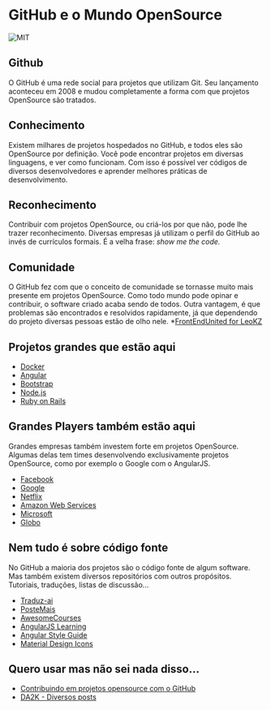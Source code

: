 # GitHub e o Mundo OpenSource

![MIT](https://octodex.github.com/images/dojocat.jpg)

## Github
O GitHub é uma rede social para projetos que utilizam Git. Seu lançamento aconteceu em 2008 e mudou completamente a forma com que projetos OpenSource são tratados.

## Conhecimento
Existem milhares de projetos hospedados no GitHub, e todos eles são OpenSource por definição. Vocẽ pode encontrar projetos em diversas linguagens, e ver como funcionam. Com isso é possível ver códigos de diversos desenvolvedores e aprender melhores práticas de desenvolvimento.

## Reconhecimento
Contribuir com projetos OpenSource, ou criá-los por que não, pode lhe trazer reconhecimento. Diversas empresas já utilizam o perfil do GitHub ao invés de currículos formais. É a velha frase: *show me the code.*

## Comunidade
O GitHub fez com que o conceito de comunidade se tornasse muito mais presente em projetos OpenSource. Como todo mundo pode opinar e contribuir, o software criado acaba sendo de todos. Outra vantagem, é que problemas são encontrados e resolvidos rapidamente, já que dependendo do projeto diversas pessoas estão de olho nele.
*[FrontEndUnited for LeoKZ](http://frontendunited.io/leokzw/)

## Projetos grandes que estão aqui
* [Docker](https://github.com/docker/docker)
* [Angular](https://github.com/angular/angular)
* [Bootstrap](https://github.com/twbs/bootstrap)
* [Node.js](https://github.com/joyent/node)
* [Ruby on Rails](https://github.com/rails/rails)

## Grandes Players também estão aqui
Grandes empresas também investem forte em projetos OpenSource. Algumas delas tem times desenvolvendo exclusivamente projetos OpenSource, como por exemplo o Google com o AngularJS.
* [Facebook](https://github.com/facebook)
* [Google](https://github.com/google)
* [Netflix](https://github.com/Netflix)
* [Amazon Web Services](https://github.com/aws/)
* [Microsoft](https://github.com/Microsoft/)
* [Globo](https://github.com/globocom)

## Nem tudo é sobre código fonte
No GitHub a maioria dos projetos são o código fonte de algum software. Mas também existem diversos repositórios com outros propósitos. Tutoriais, traduções, listas de discussão...
* [Traduz-ai](https://github.com/ericdouglas/traduz-ai)
* [PosteMais](https://github.com/LFeh/poste-mais)
* [AwesomeCourses](https://github.com/prakhar1989/awesome-courses)
* [AngularJS Learning](https://github.com/cironunes/AngularJS-Learning)
* [Angular Style Guide](https://github.com/toddmotto/angularjs-styleguide)
* [Material Design Icons](https://github.com/google/material-design-icons)

## Quero usar mas não sei nada disso...
* [Contribuindo em projetos opensource com o GitHub](http://tableless.com.br/contribuindo-em-projetos-open-source-com-o-github/)
* [DA2K - Diversos posts](http://blog.da2k.com.br/categories/github/)
